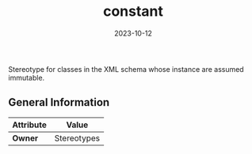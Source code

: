 ﻿---
title: constant
toc: false
type: specs
date: "2023-10-12"
draft: false
specification: VEC
version: 2.1.0
documentType: "Recommendation"
elementType: Class
classes:
  - constant
menu_name: vec-2.1.0
---
Stereotype for classes in the XML schema whose instance are assumed immutable.

## General Information

| Attribute               | Value |
|-------------------------|-------|
| **Owner**               | Stereotypes |

